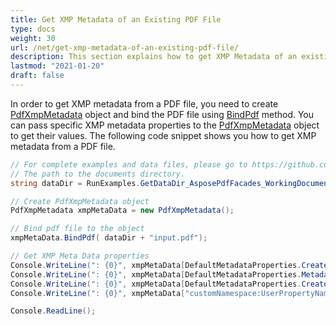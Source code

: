 ```yaml
---
title: Get XMP Metadata of an Existing PDF File
type: docs
weight: 30
url: /net/get-xmp-metadata-of-an-existing-pdf-file/
description: This section explains how to get XMP Metadata of an existing PDF with Aspose.PDF Facades.
lastmod: "2021-01-20"
draft: false
---
```


In order to get XMP metadata from a PDF file, you need to create [PdfXmpMetadata](https://apireference.aspose.com/pdf/net/aspose.pdf.facades/pdfxmpmetadata) object and bind the PDF file using [BindPdf](https://apireference.aspose.com/pdf/net/aspose.pdf.facades/facade/methods/bindpdf/index) method. You can pass specific XMP metadata properties to the [PdfXmpMetadata](https://apireference.aspose.com/pdf/net/aspose.pdf.facades/pdfxmpmetadata) object to get their values. The following code snippet shows you how to get XMP metadata from a PDF file.

```csharp
// For complete examples and data files, please go to https://github.com/aspose-pdf/Aspose.Pdf-for-.NET
// The path to the documents directory.
string dataDir = RunExamples.GetDataDir_AsposePdfFacades_WorkingDocuments();

// Create PdfXmpMetadata object
PdfXmpMetadata xmpMetaData = new PdfXmpMetadata();

// Bind pdf file to the object
xmpMetaData.BindPdf( dataDir + "input.pdf");

// Get XMP Meta Data properties
Console.WriteLine(": {0}", xmpMetaData[DefaultMetadataProperties.CreateDate].ToString());
Console.WriteLine(": {0}", xmpMetaData[DefaultMetadataProperties.MetadataDate].ToString());
Console.WriteLine(": {0}", xmpMetaData[DefaultMetadataProperties.CreatorTool].ToString());
Console.WriteLine(": {0}", xmpMetaData["customNamespace:UserPropertyName"].ToString());

Console.ReadLine();
```